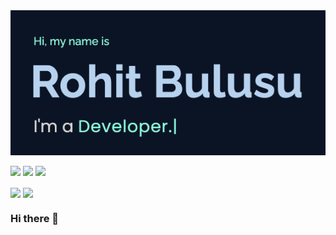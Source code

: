 <img src="https://github.com/rohitbulusu/rohitbulusu/blob/main/assets/header.gif" width="700px">

[![](https://img.shields.io/badge/rohitbulusu.com-informational?style=for-the-badge&logo=google-chrome&logoColor=7fdbca&color=011627&logoWidth=30)](http://rohitbulusu.com)
[![](https://img.shields.io/badge/LinkedIn-informational?style=for-the-badge&logo=linkedin&logoColor=7fdbca&color=011627&logoWidth=30)](https://www.linkedin.com/in/rohitbulusu/)
[![](https://img.shields.io/badge/Behance-informational?style=for-the-badge&logo=behance&logoColor=7fdbca&color=011627&logoWidth=30)](http://behance.net/rohitbulusu)

<img align="center" src="https://github-readme-stats.vercel.app/api?username=rohitbulusu&theme=nightowl&layout=compact&include_all_commits=true&count_private=true&show_icons=true" />
<img align="center" src="https://github-readme-stats.vercel.app/api/top-langs/?username=rohitbulusu&theme=nightowl&layout=compact" />








### Hi there 👋



